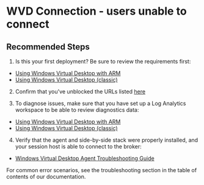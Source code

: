 <properties
  pagetitle="WVD Connection - users unable to connect"
  service=""
  resource=""
  ms.author="evas,sefriend"
  selfhelptype="Generic"
  supporttopicids="32783601"
  resourcetags=""
  productpesids="16582"
  cloudenvironments="public,fairfax,mooncake,blackforest,ussec,usnat"
  articleid="32b15524-bd8c-4b34-bede-ef956de166b8"
  ownershipid="Windows_Virtual_Desktop" />
# WVD Connection - users unable to connect

## **Recommended Steps**

1. Is this your first deployment? Be sure to review the requirements first:
* [Using Windows Virtual Desktop with ARM](https://docs.microsoft.com/azure/virtual-desktop/overview)
* [Using Windows Virtual Desktop (classic)](https://docs.microsoft.com/azure/virtual-desktop/overview)

2. Confirm that you've unblocked the URLs listed [here](https://docs.microsoft.com/azure/virtual-desktop/safe-url-list)

3. To diagnose issues, make sure that you have set up a Log Analytics workspace to be able to review diagnostics data:
* [Using Windows Virtual Desktop with ARM](https://docs.microsoft.com/azure/virtual-desktop/diagnostics-log-analytics)
* [Using Windows Virtual Desktop (classic)](https://docs.microsoft.com/azure/virtual-desktop/virtual-desktop-fall-2019/diagnostics-log-analytics-2019)

4. Verify that the agent and side-by-side stack were properly installed, and your session host is able to connect to the broker:
* [Windows Virtual Desktop Agent Troubleshooting Guide](https://docs.microsoft.com/azure/virtual-desktop/troubleshoot-agent)

For common error scenarios, see the troubleshooting section in the table of contents of our documentation.